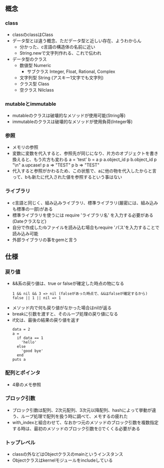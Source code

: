 ## 概念
### class
- classのclassはClass
- データ型とは違う概念、ただデータ型と近しい存在、ようわからん
  - 分かった、c言語の構造体の名前に近い
  - String.newで文字列作れる、これで伝われ
- データ型のクラス
  - 数値型 Numeric
    - サブクラス Integer, Float, Rational, Complex
  - 文字列型 String (アスキー1文字でも文字列)
  - クラス型 Class
  - 空クラス Nilclass

### mutableとimmutable
- mutableのクラスは破壊的なメソッドが使用可能(String等)
- immutableのクラスは破壊的なメソッドが使用負荷(Integer等)

### 参照
- メモリの参照
- 変数に変数を代入すると、参照先が同じになり、片方のオブジェクトを書き換えると、もう片方も変わる
a = 'test'
b = a
p a.object_id
p b.object_id
p "\n"
a.upcase!
p a => "TEST"
p b => "TEST"
- 代入すると参照がかわるため、この状態で、aに他の物を代入したからと言って、bも新たに代入された値を参照するという事はない

### ライブラリ
- c言語と同じく、組み込みライブラリ、標準ライブラリ(厳密には、組み込みも標準の一部)がある
- 標準ライブラリを使うには require 'ライブラリ名' を入力する必要がある(Dateクラスなど)
- 自分で作成したrbファイルを読み込む場合もrequire 'パス'を入力することで読み込み可能
- 外部ライブラリの事をgemと言う

## 仕様
### 戻り値
- &&系の戻り値は、true or falseが確定した時点の物になる
  ```
  1 && nil && 3 => nil (falseがあった時点で、&&はfalseが確定するから)
  false || 1 || nil => 1
  ```
- メソッド内で何も戻り値がなかった場合はnilが返る
- breakに引数を渡すと、そのループ処理の戻り値になる
- if文は、最後の結果の戻り値を返す
  ```
  data = 2
  a =
    if data == 1
      'hello'
    else
      'good bye'
    end
  puts a
  ```

### 配列とポインタ
- 4章のメモ参照

### ブロック引数
- ブロック引数は配列、2次元配列、3次元以降配列、hashによって挙動が違う、ループ処理で配列を扱う時に調べて、メモするの疲れた
- with_indexと組合わせて、なおかつ元のメソッドのブロック引数を複数指定する時は、最初のメソッドのブロック引数を()でくくる必要がある

### トップレベル
- classの外などはObjectクラスのmainというインスタンス
- Objectクラスはkernelモジュールをincludeしている
